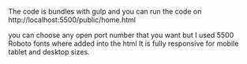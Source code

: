 The code is bundles with gulp and you can run the code on http://localhost:5500/public/home.html

you can choose any open port number that you want but I used 5500
Roboto fonts where added into the html
It is fully responsive for mobile tablet and desktop sizes.
